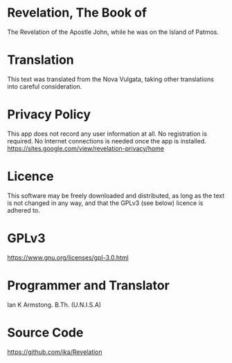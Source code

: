 # Revelation, The Book of

The Revelation of the Apostle John, while he was on the Island of Patmos.

# Translation

This text was translated from the Nova Vulgata, taking other translations into careful consideration.

# Privacy Policy

This app does not record any user information at all. No registration is required. No Internet connections is needed once the app is installed. 
https://sites.google.com/view/revelation-privacy/home


# Licence

This software may be freely downloaded and distributed, as long as the text is not changed in any way, and that the GPLv3 (see below) licence is adhered to.

# GPLv3

https://www.gnu.org/licenses/gpl-3.0.html

# Programmer and Translator
Ian K Armstong. B.Th. (U.N.I.S.A)

# Source Code

https://github.com/ika/Revelation

